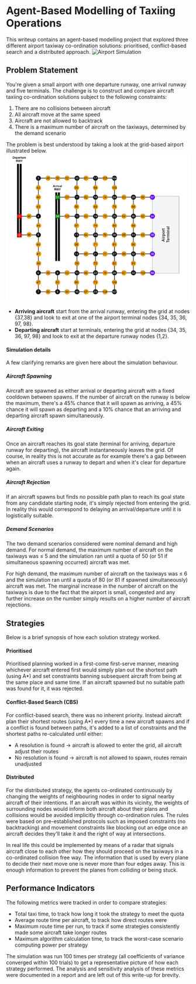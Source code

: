 # Agent-Based Modelling of Taxiing Operations
This writeup contains an agent-based modelling project that explored three different airport taxiway co-ordination solutions: prioritised, conflict-based search and a distributed approach.
![Airport Simulation](Airport.gif)

## Problem Statement
You're given a small airport with one departure runway, one arrival runway and five terminals. The challenge is to construct and compare aircraft taxiing co-ordination solutions subject to the following constraints:
1. There are no collisions between aircraft
2. All aircraft move at the same speed
3. Aircraft are not allowed to backtrack
4. There is a maximum number of aircraft on the taxiways, determined by the demand scenario

The problem is best understood by taking a look at the grid-based airport illustrated below. 
![Airport Diagram](Airport.png)
- **Arriving aircraft** start from the arrival runway, entering the grid at nodes {37,38} and look to exit at one of the airport terminal nodes {34, 35, 36, 97, 98}.
- **Departing aircraft** start at terminals, entering the grid at nodes {34, 35, 36, 97, 98} and look to exit at the departure runway nodes {1,2}.
#### Simulation details
A few clarifying remarks are given here about the simulation behaviour.
##### Aircraft Spawning
Aircraft are spawned as either arrival or departing aircraft with a fixed cooldown between spawns. If the number of aircraft on the runway is below the maximum, there's a 45% chance that it will spawn as arriving, a 45% chance it will spawn as departing and a 10% chance that an arriving and departing aircraft spawn simultaneously.
##### Aircraft Exiting
Once an aircraft reaches its goal state (terminal for arriving, departure runway for departing), the aircraft instantaneously leaves the grid. Of course, in reality this is not accurate as for example there's a gap between when an aircraft uses a runway to depart and when it's clear for departure again.
##### Aircraft Rejection
If an aircraft spawns but finds no possible path plan to reach its goal state from any candidate starting node, it's simply rejected from entering the grid. In reality this would correspond to delaying an arrival/departure until it is logistically suitable. 
##### Demand Scenarios
The two demand scenarios considered were nominal demand and high demand. 
For normal demand, the maximum number of aircraft on the taxiways was ≤ 5 and the simulation ran until a quota of 50 (or 51 if simultaneous spawning occurred) aircraft was met.

For high demand, the maximum number of aircraft on the taxiways was ≤ 6 and the simulation ran until a quota of 80 (or 81 if spawned simultaneously) aircraft was met. The marginal increase in the number of aircraft on the taxiways is due to the fact that the airport is small, congested and any further increase on the number simply results on a higher number of aircraft rejections.
## Strategies
Below is a brief synopsis of how each solution strategy worked.
#### Prioritised
Prioritised planning worked in a first-come first-serve manner, meaning whichever aircraft entered first would simply plan out the shortest path (using A*) and set constraints banning subsequent aircraft from being at the same place and same time. If an aircraft spawned but no suitable path was found for it, it was rejected.

#### Conflict-Based Search (CBS)
For conflict-based search, there was no inherent priority. Instead aircraft plan their shortest routes (using A*) every time a new aircraft spawns and if a conflict is found between paths, it's added to a list of constraints and the shortest paths re-calculated until either:
- A resolution is found → aircraft is allowed to enter the grid, all aircraft adjust their routes
- No resolution is found → aircraft is not allowed to spawn, routes remain unadjusted

#### Distributed
For the distributed strategy, the agents co-ordinated continuously by changing the weights of neighbouring nodes in order to signal nearby aircraft of their intentions. If an aircraft was within its vicinity, the weights of surrounding nodes would inform both aircraft about their plans and collisions would be avoided implicitly through co-ordination rules. The rules were based on pre-established protocols such as imposed constraints (no backtracking) and movement constraints like blocking out an edge once an aircraft decides they'll take it and the right of way at intersections.

In real life this could be implemented by means of a radar that signals aircraft close to each other how they should proceed on the taxiways in a co-ordinated collision free way. The information that is used by every plane to decide their next move one is never more than four edges away. This is enough information to prevent the planes from colliding or being stuck.

## Performance Indicators
The following metrics were tracked in order to compare strategies:
- Total taxi time, to track how long it took the strategy to meet the quota
- Average route time per aircraft, to track how direct routes were
- Maximum route time per run, to track if some strategies consistently made some aircraft take longer routes
- Maximum algorithm calculation time, to track the worst-case scenario computing power per strategy

The simulation was run 100 times per strategy (all coefficients of variance converged within 100 trials) to get a representative picture of how each strategy performed. The analysis and sensitivity analysis of these metrics were documented in a report and are left out of this write-up for brevity.
